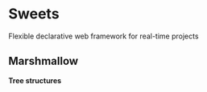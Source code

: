 # Sweets
Flexible declarative web framework for real-time projects

## Marshmallow
**Tree structures**

